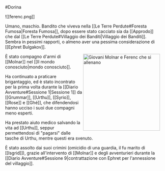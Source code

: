 #Dorina  

![[ferenc.png]]

Umano, maschio.
Bandito che viveva nella [[Le Terre Perdute#Foresta Fumosa|Foresta Fumosa]], dopo essere stato cacciato sia da [[Approdo]] che dal [[Le Terre Perdute#Villaggio dei Banditi|Villaggio dei Banditi]].
Sembra in pessimi rapporti, o almeno aver una pessima considerazione di [[Ephret Bulgakov]].

<img src="https://i.pinimg.com/564x/ab/a3/ef/aba3ef7d100aae93ea27b2bc7dc65424.jpg" align=right width=250 alt="Giovani Molnar e Ferenc che si allenano"> È stato compagno d'armi di [[Molnar]] nel [[Il mondo conosciuto|mondo conosciuto]].

Ha continuato a praticare brigantaggio, ed è stato incontrato per la prima volta durante la [[Diario Avventure#Sessione 1|Sessione 1]] da [[Grummar]], [[Urthu]], [[Syrio]], [[Rose]] e [[Ghé]], che difendendosi hanno ucciso i suoi due compagni meno esperti.

Ha prestato aiuto medico salvando la vita ad [[Urthu]], seppur permettendosi di "pagarsi" dalle tasche di Urthu, mentre questi era svenuto.

È stato assolto dai suoi crimini (omicidio di una guardia, il fu marito di [[Isgrid]]), grazie all'intervento di [[Molnar]] e degli avventurieri durante la [[Diario Avventure#Sessione 9|contrattazione con Ephret per l'annessione del villaggio]].
